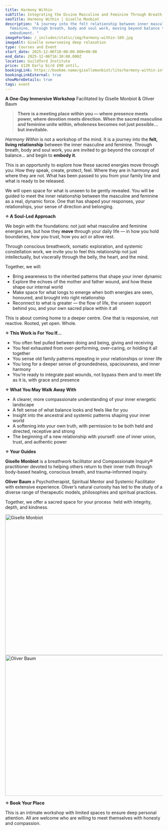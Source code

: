 ```yaml
---
title: Harmony Within
subTitle: Integrating the Divine Masculine and Feminine Through Breath, Body & Soul
seoTitle: Harmony Within | Giselle Monbiot
description: "A journey into the felt relationship between inner masculine and
  feminine, through breath, body and soul work, moving beyond balance to
  embodiment. "
imageForSeo: /_includes/static/img/harmony-within-189.jpg
imageAlt: Giselle ovewrseeing deep relaxation
type: Courses and Event
start_date: 2025-12-06T10:00:00.000+00:00
end_date: 2025-12-06T16:30:00.000Z
location: Guildford Institute
price: £120 Early bird £90 until…
bookingLink: https://bookme.name/gisellemonbiot/lite/harmony-within-integrating-the-divine-masculine-and-feminine-through-breath-body-and-soul
bookingLinkExternal: true
showMoreDetails: true
tags: event
---
```

**A One-Day Immersive Workshop**
Facilitated by Giselle Monbiot & Oliver Baum

> **There is a meeting place within you — where presence meets power, where devotion meets direction. When the sacred masculine and feminine unite within, wholeness becomes not just possible… but inevitable.**

*Harmony Within* is not a workshop of the mind. It is a journey into the **felt, living relationship** between the inner masculine and feminine. Through breath, body and soul work, you are invited to go beyond the concept of balance… and begin to **embody it**.

This is an opportunity to explore how these sacred energies move through you:
How they speak, create, protect, feel.
Where they are in harmony and where they are not.
What has been passed to you from your family line and what is ready to be released.

We will open space for what is unseen to be gently revealed. You will be guided to meet the inner relationship between the masculine and feminine as a real, dynamic force. One that has shaped your responses, your relationships, your sense of direction and belonging.

**✧ A Soul-Led Approach**

We begin with the foundations: not just what masculine and feminine energies are, but how they **move** through your daily life — in how you hold boundaries, how you trust, how you act or allow rest.

Through conscious breathwork, somatic exploration, and systemic constellation work, we invite you to feel this relationship not just intellectually, but viscerally through the belly, the heart, and the mind.

Together, we will:

* Bring awareness to the inherited patterns that shape your inner dynamic
* Explore the echoes of the mother and father wound, and how these shape our internal world
* Make space for what longs to emerge when both energies are seen, honoured, and brought into right relationship
* Reconnect to what is greater — the flow of life, the unseen support behind you, and your own sacred place within it all

This is about coming home to a deeper centre. One that is responsive, not reactive. Rooted, yet open. Whole.

**✧ This Work is For You If…**

* You often feel pulled between doing and being, giving and receiving
* You feel exhausted from over-performing, over-caring, or holding it all together
* You sense old family patterns repeating in your relationships or inner life
* You long for a deeper sense of groundedness, spaciousness, and inner harmony
* You’re ready to integrate past wounds, not bypass them and to meet life as it is, with grace and presence

**✧ What You May Walk Away With**

* A clearer, more compassionate understanding of your inner energetic landscape
* A felt sense of what balance looks and feels like for you
* Insight into the ancestral and systemic patterns shaping your inner world
* A softening into your own truth, with permission to be both held and directed, receptive and strong
* The beginning of a new relationship with yourself: one of inner union, trust, and authentic power

**✧ Your Guides**

**Giselle Monbiot** is a breathwork facilitator and Compassionate Inquiry&reg; practitioner devoted to helping others return to their inner truth through body-based healing, conscious breath, and trauma-informed inquiry.

**Oliver Baum** a Psychotherapist, Spiritual Mentor and Systemic Facilitator with extensive experience. Oliver’s natural curiosity has led to the study of a diverse range of therapeutic models, philosophies and spiritual practices.

Together, we offer a sacred space for your process  held with integrity, depth, and kindness.

<img src="/_includes/static/img/giselle-91.avif" alt="Giselle Monbiot" title="Giselle Monbiot" class="Left" width="600px" height="450px" loading="lazy"/>

<img src="/_includes/static/img/oliver-baum.avif" alt="Oliver Baum" title="Oliver Baum" class="Right" width="600px" height="450px" loading="lazy"/>

**✧ Book Your Place**

This is an intimate workshop with limited spaces to ensure deep personal attention.
All are welcome who are willing to meet themselves with honesty and compassion.
